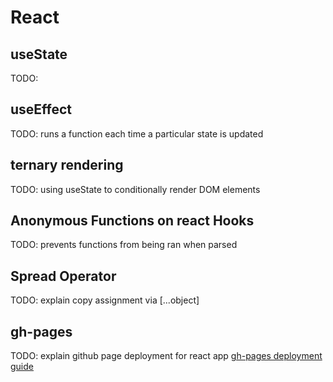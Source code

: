 # React
## useState
TODO:

## useEffect
TODO: runs a function each time a particular state is updated

## ternary rendering
TODO: using useState to conditionally render DOM elements

## Anonymous Functions on react Hooks
TODO: prevents functions from being ran when parsed

## Spread Operator
TODO: explain copy assignment via [...object]

## gh-pages
TODO: explain github page deployment for react app
[gh-pages deployment guide](https://github.com/gitname/react-gh-pages)